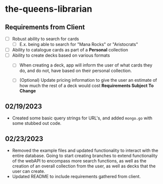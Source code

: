 # the-queens-librarian
## Requirements from Client
- [ ] Robust ability to search for cards
    - [ ] E.x. being able to search for "Mana Rocks" or "Aristocrats"
- [ ] Ability to catalogue cards as part of a **Personal** collection
- [ ] Ability to create decks based on various formats
    - [ ] When creating a deck, app will inform the user of what cards they do, and do not, have based on their personal collection.
    - [ ] (Optional) Update pricing information to give the user an estimate of how much the rest of a deck would cost
**Requirements Subject To Change**


## 02/19/2023
- Created some basic query strings for URL's, and added `mongo.go` with some stubbed out code.
## 02/23/2023
- Removed the example files and updated functionality to interact with the entire database. Going to start creating branches to extend functionality of the webAPI to encompass more search functions, as well as the creation of an overall collection from the user, as well as decks that the user can create.
- Updated README to include requirements gathered from client.
